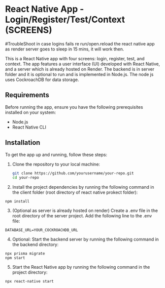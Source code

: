 # React Native App - Login/Register/Test/Context (SCREENS)
#TroubleShoot in case logins fails re run/open.reload the react native app as render server goes to sleep in 15 mins, it will work then.

This is a React Native app with four screens: login, register, test, and context. The app features a user interface (UI) developed with React Native, and a server which is already hosted on Render. The backend is in server folder and it is optional to run and is implemented in Node.js. The node js uses CockroachDB for data storage.

## Requirements

Before running the app, ensure you have the following prerequisites installed on your system:

- Node.js
- React Native CLI

## Installation

To get the app up and running, follow these steps:

1. Clone the repository to your local machine:

   ```bash
   git clone https://github.com/yourusername/your-repo.git
   cd your-repo
2. Install the project dependencies by running the following command in the client folder (root directory of react native prokect folder):
```
npm install
```

3. (Optional as server is already hosted on render) Create a .env file in the root directory of the server project. Add the following line to the .env file:
```
DATABASE_URL=YOUR_COCKROACHDB_URL
```
4. Optional: Start the backend server by running the following command in the backend directory:
```
npx prisma migrate
npm start
```
5. Start the React Native app by running the following command in the project directory:
```
npx react-native start

```
